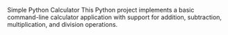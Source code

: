 Simple Python Calculator
This Python project implements a basic command-line calculator application with support for addition, subtraction, multiplication, and division operations.
